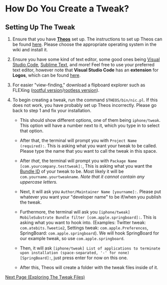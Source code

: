 # How Do You Create a Tweak?

## Setting Up The Tweak

1. Ensure that you have [**Theos**](https://theos.dev) set up. The instructions to set up Theos can be found [here](https://theos.dev/docs/installation). Please choose the appropriate operating system in the wiki and install it.

2. Ensure you have some kind of text editor, some good ones being [Visual Studio Code](https://code.visualstudio.com), [Sublime Text](https://www.sublimetext.com), and more! Feel free to use your preferred text editor, however note that **Visual Studio Code** has an **extension** for **Logos**, which can be found [here](https://marketplace.visualstudio.com/items?itemName=tale.logos-vscode).

3. For easier "view-finding," download a flipboard explorer such as FLEXing ([rootful version](https://github.com/NSExceptional/FLEXing/releases/tag/1.2.0)/[rootless version](https://github.com/PoomSmart/FLEXing/releases/tag/1.5.0)).

4. To begin creating a tweak, run the command `$THEOS/bin/nic.pl`. If this does not work, you have probably set up Theos incorrectly. Please go back to step 1 and fix your installation.
      - This should show different options, one of them being `iphone/tweak`. This option will have a number next to it, which you type in to select that option.

      - After that, the terminal will prompt you with `Project Name (required):`. This is asking what you want your tweak to be called. Please type the name that you want to call the tweak in this space.

      - After *that*, the terminal will prompt you with `Package Name [com.yourcompany.testtweak]:`, This is asking what you want the [Bundle ID](https://developer.apple.com/documentation/appstoreconnectapi/bundle_ids) of your tweak to be. Most likely it will be `com.yourname.yourtweakname`. *Note that it cannot contain any uppercase letters.*

      - Next, it will ask you `Author/Maintainer Name [yourname]:`. Please put whatever you want your "developer name" to be if/when you publish the tweak.

      - Furthermore, the terminal will ask you `[iphone/tweak] MobileSubstrate Bundle filter [com.apple.springboard]:`. This is asking what you want to hook into. (Examples: Twitter tweak: `com.atebits.Tweetie2`, Settings tweak: `com.apple.Preferences`, SpringBoard: `com.apple.springboard`). We will hook SpringBoard for our example tweak, so use `com.apple.springboard`.

      - Then, it will ask `[iphone/tweak] List of applications to terminate upon installation (space-separated, '-' for none) [SpringBoard]:`, just press enter for now on this one.

      - After this, Theos will create a folder with the tweak files inside of it.

[Next Page (Exploring The Tweak Files)](./explore_files.md)
